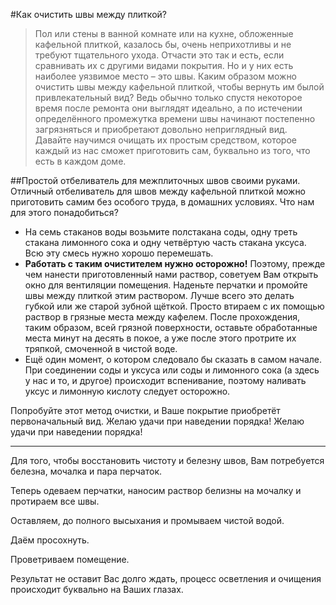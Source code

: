#Как очистить швы между плиткой?
> Пол или стены в ванной комнате или на кухне, обложенные кафельной плиткой, казалось бы, очень неприхотливы и не требуют тщательного ухода. Отчасти это так и есть, если сравнивать их с другими видами покрытия. Но и у них есть наиболее уязвимое место – это швы. Каким образом можно очистить швы между кафельной плиткой, чтобы вернуть им былой привлекательный вид? Ведь обычно только спустя некоторое время после ремонта они выглядят идеально, а по истечении определённого промежутка времени швы начинают постепенно загрязняться и приобретают довольно неприглядный вид. Давайте научимся очищать их простым средством, которое каждый из нас сможет приготовить сам, буквально из того, что есть в каждом доме.

##Простой отбеливатель для межплиточных швов своими руками.
Отличный отбеливатель для швов между кафельной плиткой можно приготовить самим без особого труда, в домашних условиях. Что нам для этого понадобиться?

- На семь стаканов воды возьмите полстакана соды, одну треть стакана лимонного сока и одну четвёртую часть стакана уксуса. Всю эту смесь нужно хорошо перемешать.
- **Работать с таким очистителем нужно осторожно!** Поэтому, прежде чем нанести приготовленный нами раствор, советуем Вам открыть окно для вентиляции помещения. Наденьте перчатки и промойте швы между плиткой этим раствором. Лучше всего это делать губкой или же старой зубной щёткой. Просто втираем с их помощью раствор в грязные места между кафелем. После прохождения, таким образом, всей грязной поверхности, оставьте обработанные места минут на десять в покое, а уже после этого протрите их тряпкой, смоченной в чистой воде.
- Ещё один момент, о котором следовало бы сказать в самом начале. При соединении соды и уксуса или соды и лимонного сока (а здесь у нас и то, и другое) происходит вспенивание, поэтому наливать уксус и лимонную кислоту следует осторожно.

Попробуйте этот метод очистки, и Ваше покрытие приобретёт первоначальный вид. Желаю удачи при наведении порядка! Желаю удачи при наведении порядка!


----------------------------------------------------------------------------
Для того, чтобы восстановить чистоту и белезну швов, Вам потребуется белезна, мочалка и пара перчаток. 

Теперь одеваем перчатки, наносим раствор белизны на мочалку и протираем все швы.

Оставляем, до полного высыхания и промываем чистой водой.

Даём просохнуть.

Проветриваем помещение.

Результат не оставит Вас долго ждать, процесс осветления и очищения происходит буквально на Ваших глазах.


